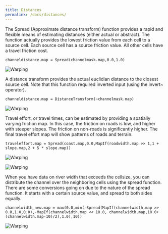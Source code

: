 ```yaml
---
title: Distances
permalink: /docs/distances/
---
```


The Spread (Approximate distance transform) function provides a rapid and flexible means of estimating distances (either actual or abstract).
The function actually provides the lowest friction value from each cell to a source cell. Each source cell has a source friction value. All other cells have a travel friction cost.

```
channeldistance.map = Spread(channelmask.map,0.0,1.0)
```

![Warping](/LISEM/assets/img/dist_calc1.png)

A distance transform provides the actual euclidian distance to the closest source cell. Note that this function required inverted input (using the invert~ operator).
```
channeldistance.map = DistanceTransform(~channelmask.map)
```
![Warping](/LISEM/assets/img/dist_calc2.png)

Travel effort, or travel times, can be estimated by providing a spatially varying friction map. In this case, the friction on roads is low, and higher with steeper slopes. The friction on non-roads is significantly higher.
The final travel effort map will show patterns of roads and terrain.
```
traveleffort.map = Spread(coast.map,0.0,MapIf(roadwidth.map >> 1,1 + slope.map,2 + 5 * slope.map))
```
![Warping](/LISEM/assets/img/dist_calc3.png)


![Warping](/LISEM/assets/img/dist_calc4.png)

When you have data on river width that exceeds the cellsize, you can distribute the channel over the neighboring cells using the spread function.
There are some conversions going on due to the nature of the spread function. It starts with a certain source value, and spread to both sides equally.


```
channelwidth_new.map = max(0.0,min(-Spread(MapIf(channelwidth.map >> 0.0,1.0,0.0),-MapIf(channelwidth.map << 10.0, channelwidth.map,10.0+ (channelwidth.map-10)/2),1.0),10))
```

![Warping](/LISEM/assets/img/dist_calc5.png)